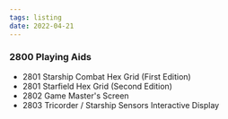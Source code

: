 ```yaml
---
tags: listing
date: 2022-04-21
---
```

### 2800 Playing Aids

- 2801 Starship Combat Hex Grid (First Edition)
- 2801 Starfield Hex Grid (Second Edition)
- 2802 Game Master's Screen
- 2803 Tricorder / Starship Sensors Interactive Display